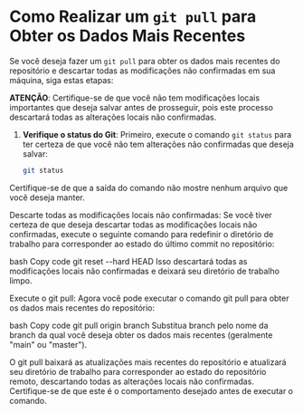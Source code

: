 # Como Realizar um `git pull` para Obter os Dados Mais Recentes

Se você deseja fazer um `git pull` para obter os dados mais recentes do repositório e descartar todas as modificações não confirmadas em sua máquina, siga estas etapas:

**ATENÇÃO**: Certifique-se de que você não tem modificações locais importantes que deseja salvar antes de prosseguir, pois este processo descartará todas as alterações locais não confirmadas.

1. **Verifique o status do Git**: Primeiro, execute o comando `git status` para ter certeza de que você não tem alterações não confirmadas que deseja salvar:

   ```bash
   git status

Certifique-se de que a saída do comando não mostre nenhum arquivo que você deseja manter.

Descarte todas as modificações locais não confirmadas: Se você tiver certeza de que deseja descartar todas as modificações locais não confirmadas, execute o seguinte comando para redefinir o diretório de trabalho para corresponder ao estado do último commit no repositório:

bash
Copy code
git reset --hard HEAD
Isso descartará todas as modificações locais não confirmadas e deixará seu diretório de trabalho limpo.

Execute o git pull: Agora você pode executar o comando git pull para obter os dados mais recentes do repositório:

bash
Copy code
git pull origin branch
Substitua branch pelo nome da branch da qual você deseja obter os dados mais recentes (geralmente "main" ou "master").

O git pull baixará as atualizações mais recentes do repositório e atualizará seu diretório de trabalho para corresponder ao estado do repositório remoto, descartando todas as alterações locais não confirmadas. Certifique-se de que este é o comportamento desejado antes de executar o comando.
